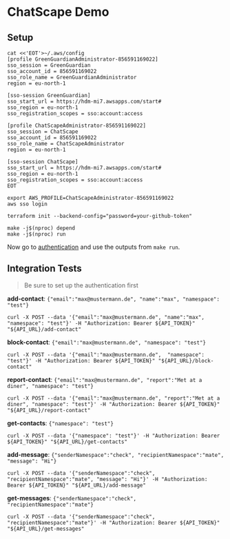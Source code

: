 # ChatScape Demo

## Setup

```shell
cat <<'EOT'>~/.aws/config
[profile GreenGuardianAdministrator-856591169022]
sso_session = GreenGuardian
sso_account_id = 856591169022
sso_role_name = GreenGuardianAdministrator
region = eu-north-1

[sso-session GreenGuardian]
sso_start_url = https://hdm-mi7.awsapps.com/start#
sso_region = eu-north-1
sso_registration_scopes = sso:account:access

[profile ChatScapeAdministrator-856591169022]
sso_session = ChatScape
sso_account_id = 856591169022
sso_role_name = ChatScapeAdministrator
region = eu-north-1

[sso-session ChatScape]
sso_start_url = https://hdm-mi7.awsapps.com/start#
sso_region = eu-north-1
sso_registration_scopes = sso:account:access
EOT

export AWS_PROFILE=ChatScapeAdministrator-856591169022
aws sso login

terraform init --backend-config="password=your-github-token"

make -j$(nproc) depend
make -j$(nproc) run
```

Now go to [authentication](./AUTHENTICATION.md) and use the outputs from `make run`.

## Integration Tests

> Be sure to set up the authentication first

**add-contact**: `{"email":"max@mustermann.de", "name":"max", "namespace": "test"}`

```shell
curl -X POST --data '{"email":"max@mustermann.de", "name":"max", "namespace": "test"}' -H "Authorization: Bearer ${API_TOKEN}" "${API_URL}/add-contact"
```

**block-contact**: `{"email":"max@mustermann.de", "namespace": "test"}`

```shell
curl -X POST --data '{"email":"max@mustermann.de",  "namespace": "test"}' -H "Authorization: Bearer ${API_TOKEN}" "${API_URL}/block-contact"
```

**report-contact**: `{"email":"max@mustermann.de", "report":"Met at a diner", "namespace": "test"}`

```shell
curl -X POST --data '{"email":"max@mustermann.de", "report":"Met at a diner", "namespace": "test"}' -H "Authorization: Bearer ${API_TOKEN}" "${API_URL}/report-contact"
```

**get-contacts**: `{"namespace": "test"}`

```shell
curl -X POST --data '{"namespace": "test"}' -H "Authorization: Bearer ${API_TOKEN}" "${API_URL}/get-contacts"
```

**add-message**: `{"senderNamespace":"check", "recipientNamespace":"mate", "message": "Hi"}`

```shell
curl -X POST --data '{"senderNamespace":"check", "recipientNamespace":"mate", "message": "Hi"}' -H "Authorization: Bearer ${API_TOKEN}" "${API_URL}/add-message"
```

**get-messages**: `{"senderNamespace":"check", "recipientNamespace":"mate"}`

```shell
curl -X POST --data '{"senderNamespace":"check", "recipientNamespace":"mate"}' -H "Authorization: Bearer ${API_TOKEN}" "${API_URL}/get-messages"
```
